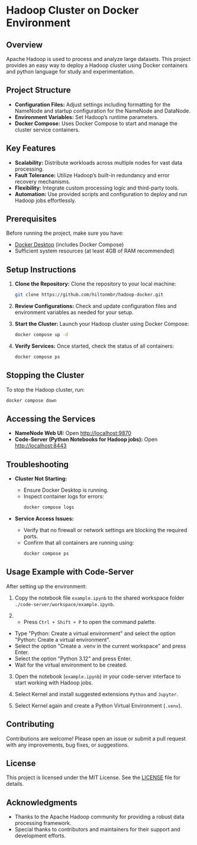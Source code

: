 # Hadoop Cluster on Docker Environment

## Overview

Apache Hadoop is used to process and analyze large datasets. This project provides an easy way to deploy a Hadoop cluster using Docker containers and python language for study and experimentation.

## Project Structure

- **Configuration Files:** Adjust settings including formatting for the NameNode and startup configuration for the NameNode and DataNode.
- **Environment Variables:** Set Hadoop’s runtime parameters.
- **Docker Compose:** Uses Docker Compose to start and manage the cluster service containers.

## Key Features

- **Scalability:** Distribute workloads across multiple nodes for vast data processing.
- **Fault Tolerance:** Utilize Hadoop’s built-in redundancy and error recovery mechanisms.
- **Flexibility:** Integrate custom processing logic and third-party tools.
- **Automation:** Use provided scripts and configuration to deploy and run Hadoop jobs effortlessly.

## Prerequisites

Before running the project, make sure you have:

- [Docker Desktop](https://www.docker.com/products/docker-desktop) (includes Docker Compose)
- Sufficient system resources (at least 4GB of RAM recommended)

## Setup Instructions

1. **Clone the Repository:**
   Clone the repository to your local machine:

   ```bash
   git clone https://github.com/hiltonmbr/hadoop-docker.git
   ```

2. **Review Configurations:**
   Check and update configuration files and environment variables as needed for your setup.

3. **Start the Cluster:**
   Launch your Hadoop cluster using Docker Compose:

   ```bash
   docker compose up -d
   ```

4. **Verify Services:**
   Once started, check the status of all containers:
   ```bash
   docker compose ps
   ```

## Stopping the Cluster

To stop the Hadoop cluster, run:

```bash
docker compose down
```

## Accessing the Services

- **NameNode Web UI:** Open [http://localhost:9870](http://localhost:9870)
- **Code-Server (Python Notebooks for Hadoop jobs):** Open [http://localhost:8443](http://localhost:8443)

## Troubleshooting

- **Cluster Not Starting:**

  - Ensure Docker Desktop is running.
  - Inspect container logs for errors:
    ```bash
    docker compose logs
    ```

- **Service Access Issues:**
  - Verify that no firewall or network settings are blocking the required ports.
  - Confirm that all containers are running using:
    ```bash
    docker compose ps
    ```

## Usage Example with Code-Server

After setting up the environment:

1. Copy the notebook file `example.ipynb` to the shared workspace folder `./code-server/workspace/example.ipynb`.

2. - Press `Ctrl + Shift + P` to open the command palette.

- Type "Python: Create a virtual environment" and select the option "Python: Create a virtual environment".
- Select the option "Create a .venv in the current workspace" and press Enter.
- Select the option "Python 3.12" and press Enter.
- Wait for the virtual environment to be created.

3. Open the notebook (`example.ipynb`) in your code-server interface to start working with Hadoop jobs.

4. Select Kernel and install suggested extensions `Python` and `Jupyter`.

5. Select Kernel again and create a Python Virtual Environment (`.venv`).

## Contributing

Contributions are welcome! Please open an issue or submit a pull request with any improvements, bug fixes, or suggestions.

## License

This project is licensed under the MIT License. See the [LICENSE](LICENSE) file for details.

## Acknowledgments

- Thanks to the Apache Hadoop community for providing a robust data processing framework.
- Special thanks to contributors and maintainers for their support and development efforts.
